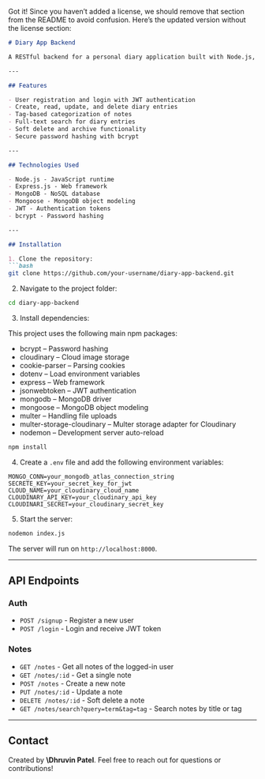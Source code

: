 Got it! Since you haven’t added a license, we should remove that section from the README to avoid confusion. Here’s the updated version without the license section:

````markdown
# Diary App Backend

A RESTful backend for a personal diary application built with Node.js, Express.js, and MongoDB. This backend allows users to securely create, read, update, and delete diary entries. It supports user authentication, role-based access, and features like search, tagging, and soft deletion of notes.

---

## Features

- User registration and login with JWT authentication
- Create, read, update, and delete diary entries
- Tag-based categorization of notes
- Full-text search for diary entries
- Soft delete and archive functionality
- Secure password hashing with bcrypt

---

## Technologies Used

- Node.js - JavaScript runtime
- Express.js - Web framework
- MongoDB - NoSQL database
- Mongoose - MongoDB object modeling
- JWT - Authentication tokens
- bcrypt - Password hashing

---

## Installation

1. Clone the repository:
```bash
git clone https://github.com/your-username/diary-app-backend.git
````

2. Navigate to the project folder:

```bash
cd diary-app-backend
```

3. Install dependencies:

This project uses the following main npm packages:

- bcrypt – Password hashing  
- cloudinary – Cloud image storage  
- cookie-parser – Parsing cookies  
- dotenv – Load environment variables  
- express – Web framework  
- jsonwebtoken – JWT authentication  
- mongodb – MongoDB driver  
- mongoose – MongoDB object modeling  
- multer – Handling file uploads  
- multer-storage-cloudinary – Multer storage adapter for Cloudinary  
- nodemon – Development server auto-reload 
```bash
npm install
```

4. Create a `.env` file and add the following environment variables:

```env
MONGO_CONN=your_mongodb_atlas_connection_string
SECRETE_KEY=your_secret_key_for_jwt
CLOUD_NAME=your_cloudinary_cloud_name
CLOUDINARY_API_KEY=your_cloudinary_api_key
CLOUDINARI_SECRET=your_cloudinary_secret_key
```

5. Start the server:

```bash
nodemon index.js
```

The server will run on `http://localhost:8000`.

---

## API Endpoints

### Auth

* `POST /signup` - Register a new user
* `POST /login` - Login and receive JWT token

### Notes

* `GET /notes` - Get all notes of the logged-in user
* `GET /notes/:id` - Get a single note
* `POST /notes` - Create a new note
* `PUT /notes/:id` - Update a note
* `DELETE /notes/:id` - Soft delete a note
* `GET /notes/search?query=term&tag=tag` - Search notes by title or tag

---

## Contact

Created by **\Dhruvin Patel**.
Feel free to reach out for questions or contributions!
